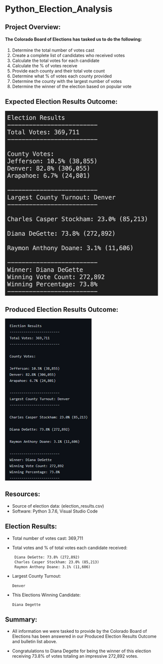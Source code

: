 # Python_Election_Analysis

## Project Overview:

#### The Colorado Board of Elections has tasked us to do the following:

1. Determine the total number of votes cast
2. Create a complete list of candidates who received votes
3. Calculate the total votes for each candidate
4. Calculate the % of votes receive
5. Provide each county and their total vote count
6. Determine what % of votes each county provided
7. Determine the county with the largest number of votes
8. Determine the winner of the election based on popular vote

## Expected Election Results Outcome:

![expected output](./Images/expected_output.png)

## Produced Election Results Outcome:
![produced output](./Images/produced_outcome.png)

## Resources:

- Source of election data: (election_results.csv)
- Software: Python 3.7.6, Visual Studio Code

## Election Results:

 - Total number of votes cast: 369,711
 
 - Total votes and % of total votes each candidate received:

        Diana DeGette: 73.8% (272,892)
        Charles Casper Stockham: 23.0% (85,213)
        Raymon Anthony Doane: 3.1% (11,606)

 - Largest County Turnout:

    `Denver`

- This Elections Winning Candidate:

    `Diana Degette`
 
 
 ## Summary: 
 
 -  All information we were tasked to provide by the Colorado Board of Elections has been answered in our Produced Election Results Outcome and bulletin list above.

- Congratulations to Diana Degette for being the winner of this election receiving 73.8% of votes totaling an impressive 272,892 votes.
